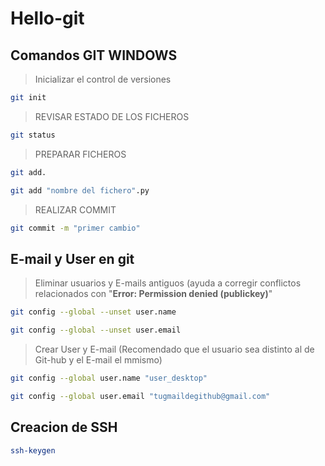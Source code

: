 # Hello-git

## Comandos GIT WINDOWS


> Inicializar el control de versiones
```sh
git init
```
> REVISAR ESTADO DE LOS FICHEROS
```sh
git status
```
> PREPARAR FICHEROS
```sh
git add.
```
```sh
git add "nombre del fichero".py
```
> REALIZAR COMMIT
```sh
git commit -m "primer cambio"
```
## E-mail y User en git
> Eliminar usuarios y E-mails antiguos (ayuda a corregir conflictos relacionados con "**Error: Permission denied (publickey)**" 
```sh
git config --global --unset user.name
```
```sh
git config --global --unset user.email
```
> Crear User y E-mail (Recomendado que el usuario sea distinto al de Git-hub y el E-mail el mmismo)
```sh
git config --global user.name "user_desktop"
```
```sh
git config --global user.email "tugmaildegithub@gmail.com"
```

## Creacion de SSH 
```sh
ssh-keygen
```
